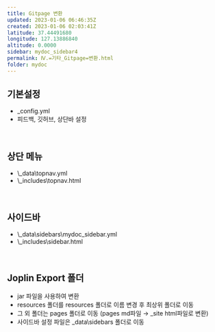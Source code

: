 ```yaml
---
title: Gitpage 변환
updated: 2023-01-06 06:46:35Z
created: 2023-01-06 02:03:41Z
latitude: 37.44491680
longitude: 127.13886840
altitude: 0.0000
sidebar: mydoc_sidebar4
permalink: Ⅳ.=기타_Gitpage=변환.html
folder: mydoc
---
```


## 기본설정
- _config.yml
- 피드백, 깃허브, 상단바 설정
<br>

## 상단 메뉴
- \\_data\\topnav.yml
- \\_includes\\topnav.html
<br>

## 사이드바
- \\_data\\sidebars\\mydoc_sidebar.yml
- \\_includes\\sidebar.html
<br>

## Joplin Export 폴더
- jar 파일을 사용하여 변환
- resources 폴더를 resources 폴더로 이름 변경 후 최상위 폴더로 이동
- 그 외 폴더는 pages 폴더로 이동 (pages md파일 → _site html파일로 변환)
- 사이드바 설정 파일은 _data\\sidebars 폴더로 이동
